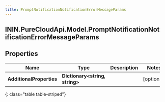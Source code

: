 ```yaml
---
title: PromptNotificationNotificationErrorMessageParams
---
```

## ININ.PureCloudApi.Model.PromptNotificationNotificationErrorMessageParams

## Properties

|Name | Type | Description | Notes|
|------------ | ------------- | ------------- | -------------|
| **AdditionalProperties** | **Dictionary&lt;string, string&gt;** |  | [optional] |
{: class="table table-striped"}



